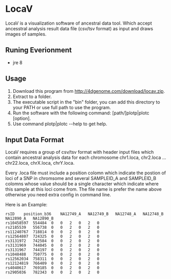 # LocaV

LocaV is a visualization software of ancestral data tool.
Which accept ancesstral analysis result data file (csv/tsv format) as input and draws images of samples.

## Runing Everionment

* jre 8

## Usage

1. Download this program from http://4dgenome.com/download/locav.zip.
2. Extract to a folder.
3. The executable script in the "bin" folder, you can add this directory to your PATH or use full path to use the program.
4. Run the software with the following command: [path/]plotp|plotc [option].
5. Use command plotp|plotc --help to get help.

## Input Data Format

LocaV requires a group of csv/tsv format with header input files which contain ancestral analysis data for each chromosome
chr1.loca, chr2.loca ... chr22.loca, chrX.loca, chrY.loca.

Every .loca file must include a position colomn which indicate the postion of loci of a SNP in chromsome and several SAMPLEID_A and SAMPLEID_B colomns whose value should be a single character which indicate where this sample at this loci come from. The file name is prefer the name above otherwise you need extra config in command line.

Here is an Example:

```tsv
rsID	position_b36	NA12749_A	NA12749_B	NA12748_A	NA12748_B	NA12890_A	NA12890_B
rs10458597	554484	0	0	2	0	2	0
rs2185539	556738	0	0	2	0	2	0
rs11240767	718814	0	0	2	0	2	0
rs12564807	724325	0	0	2	0	2	0
rs3131972	742584	0	0	2	0	2	0
rs3131969	744045	0	0	2	0	2	0
rs3131967	744197	0	0	2	0	2	0
rs1048488	750775	0	0	2	0	2	0
rs12562034	758311	0	0	2	0	2	0
rs12124819	766409	0	0	2	0	2	0
rs4040617	769185	0	0	2	0	2	0
rs2905036	782343	0	0	2	0	2	0
```